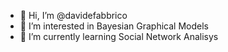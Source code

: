 - 👋 Hi, I’m @davidefabbrico
- 👀 I’m interested in Bayesian Graphical Models
- 🌱 I’m currently learning Social Network Analisys

